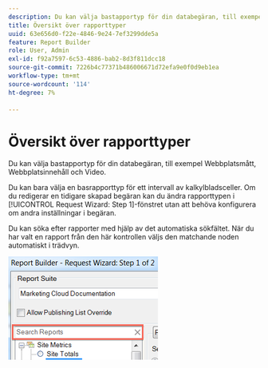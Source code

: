 ```yaml
---
description: Du kan välja bastapportyp för din databegäran, till exempel Webbplatsmått, Webbplatsinnehåll och Video.
title: Översikt över rapporttyper
uuid: 63e656d0-f22e-4846-9e24-7ef3299dde5a
feature: Report Builder
role: User, Admin
exl-id: f92a7597-6c53-4886-bab2-8d3f811dcc18
source-git-commit: 7226b4c77371b486006671d72efa9e0f0d9eb1ea
workflow-type: tm+mt
source-wordcount: '114'
ht-degree: 7%

---
```


# Översikt över rapporttyper

Du kan välja bastapportyp för din databegäran, till exempel Webbplatsmått, Webbplatsinnehåll och Video.

Du kan bara välja en basrapporttyp för ett intervall av kalkylbladsceller. Om du redigerar en tidigare skapad begäran kan du ändra rapporttypen i [!UICONTROL Request Wizard: Step 1]-fönstret utan att behöva konfigurera om andra inställningar i begäran.

Du kan söka efter rapporter med hjälp av det automatiska sökfältet. När du har valt en rapport från den här kontrollen väljs den matchande noden automatiskt i trädvyn.

![](assets/search_reports.png)
